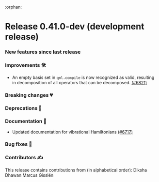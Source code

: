 :orphan:

# Release 0.41.0-dev (development release)

<h3>New features since last release</h3>

<h3>Improvements 🛠</h3>

* An empty basis set in `qml.compile` is now recognized as valid, resulting in decomposition of all operators that can be decomposed. 
   [(#6821)](https://github.com/PennyLaneAI/pennylane/pull/6821)

<h3>Breaking changes 💔</h3>

<h3>Deprecations 👋</h3>

<h3>Documentation 📝</h3>

* Updated documentation for vibrational Hamiltonians
  [(#6717)](https://github.com/PennyLaneAI/pennylane/pull/6717)

<h3>Bug fixes 🐛</h3>

<h3>Contributors ✍️</h3>

This release contains contributions from (in alphabetical order):
Diksha Dhawan 
Marcus Gisslén